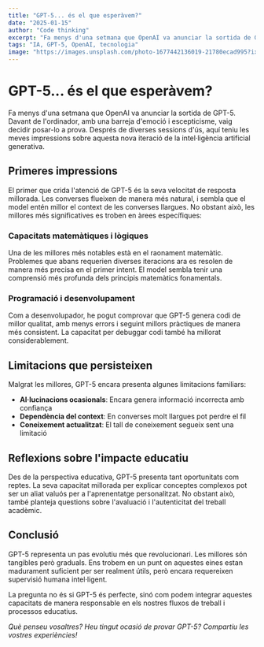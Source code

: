 ```yaml
---
title: "GPT-5... és el que esperàvem?"
date: "2025-01-15"
author: "Code thinking"
excerpt: "Fa menys d'una setmana que OpenAI va anunciar la sortida de GPT-5. Davant de l'ordinador..."
tags: "IA, GPT-5, OpenAI, tecnologia"
image: "https://images.unsplash.com/photo-1677442136019-21780ecad995?ixlib=rb-4.0.3&auto=format&fit=crop&w=800&q=80"
---
```


# GPT-5... és el que esperàvem?

Fa menys d'una setmana que OpenAI va anunciar la sortida de GPT-5. Davant de l'ordinador, amb una barreja d'emoció i escepticisme, vaig decidir posar-lo a prova. Després de diverses sessions d'ús, aquí teniu les meves impressions sobre aquesta nova iteració de la intel·ligència artificial generativa.

## Primeres impressions

El primer que crida l'atenció de GPT-5 és la seva velocitat de resposta millorada. Les converses flueixen de manera més natural, i sembla que el model entén millor el context de les converses llargues. No obstant això, les millores més significatives es troben en àrees específiques:

### Capacitats matemàtiques i lògiques

Una de les millores més notables està en el raonament matemàtic. Problemes que abans requerien diverses iteracions ara es resolen de manera més precisa en el primer intent. El model sembla tenir una comprensió més profunda dels principis matemàtics fonamentals.

### Programació i desenvolupament

Com a desenvolupador, he pogut comprovar que GPT-5 genera codi de millor qualitat, amb menys errors i seguint millors pràctiques de manera més consistent. La capacitat per debuggar codi també ha millorat considerablement.

## Limitacions que persisteixen

Malgrat les millores, GPT-5 encara presenta algunes limitacions familiars:

- **Al·lucinacions ocasionals**: Encara genera informació incorrecta amb confiança
- **Dependència del context**: En converses molt llargues pot perdre el fil
- **Coneixement actualitzat**: El tall de coneixement segueix sent una limitació

## Reflexions sobre l'impacte educatiu

Des de la perspectiva educativa, GPT-5 presenta tant oportunitats com reptes. La seva capacitat millorada per explicar conceptes complexos pot ser un aliat valuós per a l'aprenentatge personalitzat. No obstant això, també planteja questions sobre l'avaluació i l'autenticitat del treball acadèmic.

## Conclusió

GPT-5 representa un pas evolutiu més que revolucionari. Les millores són tangibles però graduals. Ens trobem en un punt on aquestes eines estan madurament suficient per ser realment útils, però encara requereixen supervisió humana intel·ligent.

La pregunta no és si GPT-5 és perfecte, sinó com podem integrar aquestes capacitats de manera responsable en els nostres fluxos de treball i processos educatius.

*Què penseu vosaltres? Heu tingut ocasió de provar GPT-5? Compartiu les vostres experiències!*
